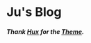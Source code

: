 # Ju's Blog

##### Thank [Hux](http://huangxuan.me) for the [Theme](https://github.com/Huxpro/huxpro.github.io).
